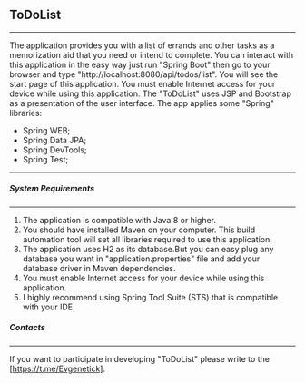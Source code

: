 ## ToDoList
----------------------------

The application provides you with a list of errands and other tasks as a memorization aid that you need or intend to complete.
You can interact with this application in the easy way just run "Spring Boot" then go to your browser and type "http://localhost:8080/api/todos/list". You will see the start page of this application. You must enable Internet access for your device while using this application.
The "ToDoList" uses JSP and Bootstrap as a presentation of the user interface.
The app applies some "Spring" libraries:
- Spring WEB;
- Spring Data JPA;
- Spring DevTools;
- Spring Test;

----------------------------

##### System Requirements
----------------------------

1. The application is compatible with Java 8 or higher.
2. You should have installed Maven on your computer. This build automation tool will set all libraries required  to use this application.
3. The application uses H2 as its database.But you can easy plug any database you want in "application.properties" file and add your database driver in Maven dependencies.
4. You must enable Internet access for your device while using this application.
5. I highly recommend using Spring Tool Suite (STS) that is compatible with your IDE.

##### Contacts
----------------------------

If you want to participate in developing "ToDoList" please write to the [https://t.me/Evgenetick].





